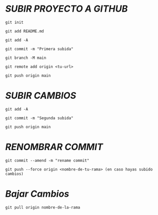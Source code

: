 # _SUBIR PROYECTO A GITHUB_
```
git init
```
```
git add README.md
```
```
git add -A
```
```
git commit -m "Primera subida"
```
```
git branch -M main
```
```
git remote add origin <tu-url>
```
```
git push origin main
```
# _SUBIR CAMBIOS_
```
git add -A
```
```
git commit -m "Segunda subida"
```
```
git push origin main
```
# _RENOMBRAR COMMIT_
```
git commit --amend -m "rename commit"
```
```
git push --force origin <nombre-de-tu-rama> (en caso hayas subido cambios)
```

# _Bajar Cambios_
```
git pull origin nombre-de-la-rama
```

